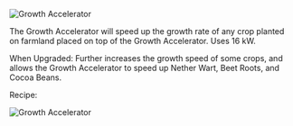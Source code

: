 ![Growth Accelerator](https://i.imgur.com/aPjvmfz.png?1)

The Growth Accelerator will speed up the growth rate of any crop planted on farmland placed on top of the Growth Accelerator. Uses 16 kW.

When Upgraded: Further increases the growth speed of some crops, and allows the Growth Accelerator to speed up Nether Wart, Beet Roots, and Cocoa Beans.

Recipe:

![Growth Accelerator](https://i.imgur.com/EQnw2Dl.png?1)